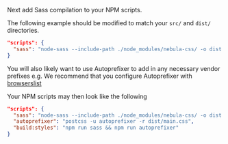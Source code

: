 Next add Sass compilation to your NPM scripts.

The following example should be modified to match your `src/` and `dist/` directories.

```json
"scripts": {
  "sass": "node-sass --include-path ./node_modules/nebula-css/ -o dist src/scss/main.scss"
}
```

You will also likely want to use Autoprefixer to add in any necessary vendor prefixes e.g.
We recommend that you configure Autoprefixer with [browserslist](https://www.npmjs.com/package/browserslist)


Your NPM scripts may then look like the following

```json
"scripts": {
  "sass": "node-sass --include-path ./node_modules/nebula-css/ -o dist src/scss/main.scss",
  "autoprefixer": "postcss -u autoprefixer -r dist/main.css",
  "build:styles": "npm run sass && npm run autoprefixer"
}
```

